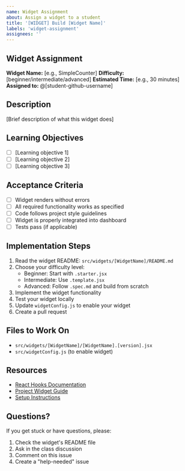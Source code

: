 ```yaml
---
name: Widget Assignment
about: Assign a widget to a student
title: '[WIDGET] Build [Widget Name]'
labels: 'widget-assignment'
assignees: ''
---
```


## Widget Assignment

**Widget Name:** [e.g., SimpleCounter]
**Difficulty:** [beginner/intermediate/advanced]
**Estimated Time:** [e.g., 30 minutes]
**Assigned to:** @[student-github-username]

## Description
[Brief description of what this widget does]

## Learning Objectives
- [ ] [Learning objective 1]
- [ ] [Learning objective 2]
- [ ] [Learning objective 3]

## Acceptance Criteria
- [ ] Widget renders without errors
- [ ] All required functionality works as specified
- [ ] Code follows project style guidelines
- [ ] Widget is properly integrated into dashboard
- [ ] Tests pass (if applicable)

## Implementation Steps
1. Read the widget README: `src/widgets/[WidgetName]/README.md`
2. Choose your difficulty level:
   - Beginner: Start with `.starter.jsx`
   - Intermediate: Use `.template.jsx`
   - Advanced: Follow `.spec.md` and build from scratch
3. Implement the widget functionality
4. Test your widget locally
5. Update `widgetConfig.js` to enable your widget
6. Create a pull request

## Files to Work On
- `src/widgets/[WidgetName]/[WidgetName].[version].jsx`
- `src/widgetConfig.js` (to enable widget)

## Resources
- [React Hooks Documentation](https://react.dev/reference/react)
- [Project Widget Guide](../../docs/WIDGET_GUIDE.md)
- [Setup Instructions](../../docs/SETUP.md)

## Questions?
If you get stuck or have questions, please:
1. Check the widget's README file
2. Ask in the class discussion
3. Comment on this issue
4. Create a "help-needed" issue
